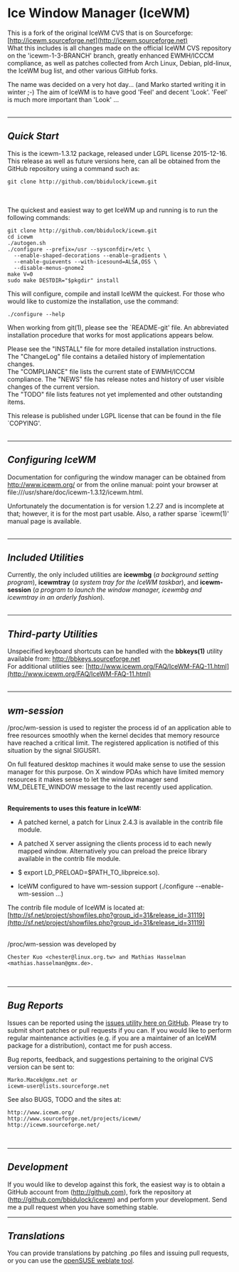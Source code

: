 # Ice Window Manager (IceWM)

This is a fork of the original IceWM CVS that is on Sourceforge:
[http://icewm.sourceforge.net](http://icewm.sourceforge.net) <br>
What this includes is all changes made on the official IceWM CVS repository on the 'icewm-1-3-BRANCH' branch, greatly enhanced EWMH/ICCCM compliance, as well as patches collected from Arch Linux, Debian, pld-linux, the IceWM bug list, and other various GitHub forks.
<br>

The name was decided on a very hot day... (and Marko started writing 
it in winter ;-)  The aim of IceWM is to have good 'Feel' and decent
'Look'. 'Feel' is much more important than 'Look' ...  
<br>


---
**_Quick Start_**
---

This is the icewm-1.3.12 package, released under LGPL license 2015-12-16.  This release as well as future versions here, can all be obtained from the GitHub repository using a command such as:

    git clone http://github.com/bbidulock/icewm.git

<br> <br>
The quickest and easiest way to get IceWM up and running is to run the
following commands:

    git clone http://github.com/bbidulock/icewm.git
    cd icewm
    ./autogen.sh
    ./configure --prefix=/usr --sysconfdir=/etc \
      --enable-shaped-decorations --enable-gradients \
      --enable-guievents --with-icesound=ALSA,OSS \
      --disable-menus-gnome2
    make V=0
    sudo make DESTDIR="$pkgdir" install

This will configure, compile and install IceWM the quickest.  For those
who would like to customize the installation, use the command:

    ./configure --help

When working from git(1), please see the `README-git' file.  An
abbreviated installation procedure that works for most applications
appears below.  

Please see the "INSTALL" file for more detailed installation instructions.  
The "ChangeLog" file contains a detailed history of implementation changes.  
The "COMPLIANCE" file lists the current state of EWMH/ICCCM compliance. 
The "NEWS" file has release notes and history of user visible changes of the current version.  
The "TODO" file lists features not yet implemented and other outstanding items.  

This release is published under LGPL license that can be found in the
file `COPYING'.  
<br>

---
**_Configuring IceWM_**
---

Documentation for configuring the window manager can be obtained from
http://www.icewm.org/ or from the online manual: point your browser at
file:///usr/share/doc/icewm-1.3.12/icewm.html.

Unfortunately the documentation is for version 1.2.27 and is incomplete
at that; however, it is for the most part usable.  Also, a rather sparse
`icewm(1)' manual page is available.  
<br>

---
**_Included Utilities_**
---

Currently, the only included utilities are **icewmbg** (_a background setting program_), **icewmtray** (_a system tray for the IceWM taskbar_), and **icewm-session** (_a program to launch the window manager, icewmbg and icewmtray in an orderly fashion_).  
<br>


---
**_Third-party Utilities_**
---

Unspecified keyboard shortcuts can be handled with the **bbkeys(1)**
utility available from: http://bbkeys.sourceforge.net  <br>
For additional utilities see: [http://www.icewm.org/FAQ/IceWM-FAQ-11.html](http://www.icewm.org/FAQ/IceWM-FAQ-11.html)  
<br>

---
**_wm-session_**
---

/proc/wm-session is used to register the process id of an application able to free resources smoothly when the kernel decides that memory resource have reached a critical limit. The registered application is notified of this situation by the signal SIGUSR1.<br>

On full featured desktop machines it would make sense to use the session manager for this purpose. On X window PDAs which have limited memory resources it makes sense to let the window manager send WM_DELETE_WINDOW message to the last recently used application.<br>
<br>

**Requirements to uses this feature in IceWM:**
  
  - A patched kernel, a patch for Linux 2.4.3 is available in the contrib
    file module.

  - A patched X server assigning the clients process id to each newly
    mapped window. Alternatively you can preload the preice library
    available in the contrib file module.
    
  - $ export LD_PRELOAD=$PATH_TO_libpreice.so).

  - IceWM configured to have wm-session support
    (./configure --enable-wm-session ...)

The contrib file module of IceWM is located at:  
[http://sf.net/project/showfiles.php?group_id=31&release_id=31119](http://sf.net/project/showfiles.php?group_id=31&release_id=31119)  
<br>


/proc/wm-session was developed by

    Chester Kuo <chester@linux.org.tw> and Mathias Hasselman <mathias.hasselman@gmx.de>.

<br>

---
**_Bug Reports_**
---

Issues can be reported using the
[issues utility here on GitHub](https://github.com/bbidulock/icewm/issues).
Please try to submit short patches or pull requests if you can.  If you
would like to perform regular maintenance activities (e.g. if you are a
maintainer of an IceWM package for a distribution), contact me for push
access.

Bug reports, feedback, and suggestions pertaining to the original CVS version can be sent to:

    Marko.Macek@gmx.net or
    icewm-user@lists.sourceforge.net

See also BUGS, TODO and the sites at:

    http://www.icewm.org/
    http://www.sourceforge.net/projects/icewm/
	http://icewm.sourceforge.net/

<br>


---
**_Development_**
---

If you would like to develop against this fork, the easiest way is to
obtain a GitHub account from (http://github.com), fork the repository
at (http://github.com/bbidulock/icewm) and perform your development.
Send me a pull request when you have something stable.

---
**_Translations_**
---

You can provide translations by patching .po files and issuing pull
requests, or you can use the [openSUSE weblate tool](https://l10n.opensuse.org/).

